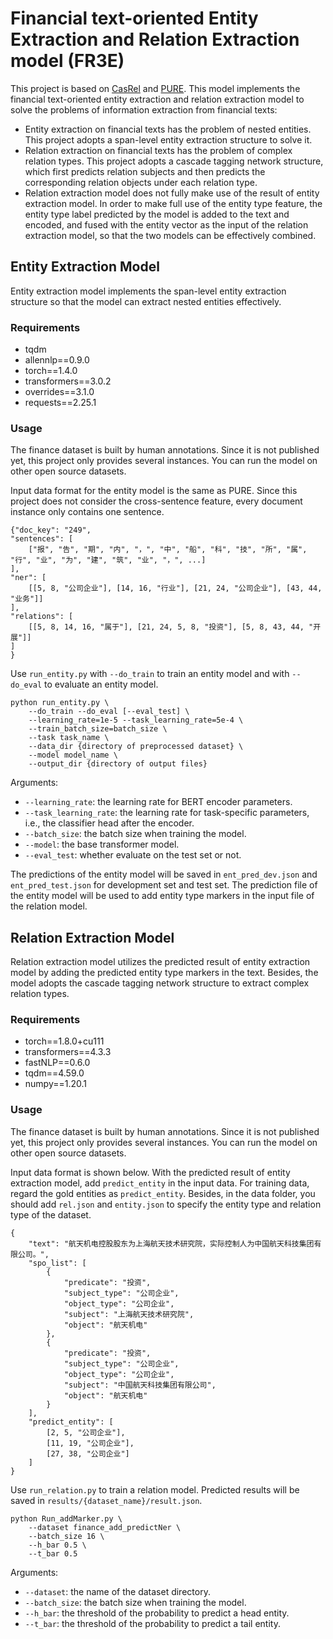 # Financial text-oriented Entity Extraction and Relation Extraction model (FR3E)
This project is based on [CasRel](https://github.com/Onion12138/CasRelPyTorch) and [PURE](https://github.com/princeton-nlp/PURE). This model implements the financial text-oriented entity extraction and relation extraction model to solve the problems of information extraction from financial texts:
- Entity extraction on financial texts has the problem of nested entities. This project adopts a span-level entity extraction structure to solve it.
- Relation extraction on financial texts has the problem of complex relation types. This project adopts a cascade tagging network structure, which first predicts relation subjects and then predicts the corresponding relation objects under each relation type.
- Relation extraction model does not fully make use of the result of entity extraction model. In order to make full use of the entity type feature, the entity type label predicted by the model is added to the text and encoded, and fused with the entity vector as the input of the relation extraction model, so that the two models can be effectively combined.

## Entity Extraction Model
Entity extraction model implements the span-level entity extraction structure so that the model can extract nested entities effectively.

### Requirements
- tqdm
- allennlp==0.9.0
- torch==1.4.0
- transformers==3.0.2
- overrides==3.1.0
- requests==2.25.1

### Usage
The finance dataset is built by human annotations. Since it is not published yet, this project only provides several instances. You can run the model on other open source datasets. 

Input data format for the entity model is the same as PURE. Since this project does not consider the cross-sentence feature, every document instance only contains one sentence.
```
{"doc_key": "249", 
"sentences": [
    ["报", "告", "期", "内", "，", "中", "船", "科", "技", "所", "属", "行", "业", "为", "建", "筑", "业", "，", ...]
], 
"ner": [
    [[5, 8, "公司企业"], [14, 16, "行业"], [21, 24, "公司企业"], [43, 44, "业务"]]
],
"relations": [
    [[5, 8, 14, 16, "属于"], [21, 24, 5, 8, "投资"], [5, 8, 43, 44, "开展"]]
]
}
```
Use `run_entity.py` with `--do_train` to train an entity model and with `--do_eval` to evaluate an entity model.
```
python run_entity.py \
    --do_train --do_eval [--eval_test] \
    --learning_rate=1e-5 --task_learning_rate=5e-4 \
    --train_batch_size=batch_size \
    --task task_name \
    --data_dir {directory of preprocessed dataset} \
    --model model_name \
    --output_dir {directory of output files}
```
Arguments:
* `--learning_rate`: the learning rate for BERT encoder parameters.
* `--task_learning_rate`: the learning rate for task-specific parameters, i.e., the classifier head after the encoder.
* `--batch_size`: the batch size when training the model.
* `--model`: the base transformer model. 
* `--eval_test`: whether evaluate on the test set or not.

The predictions of the entity model will be saved in `ent_pred_dev.json` and `ent_pred_test.json` for development set and test set. The prediction file of the entity model will be used to add entity type markers in the input file of the relation model.

## Relation Extraction Model
Relation extraction model utilizes the predicted result of entity extraction model by adding the predicted entity type markers in the text. Besides, the model adopts the cascade tagging network structure to extract complex relation types.
### Requirements
- torch==1.8.0+cu111
- transformers==4.3.3
- fastNLP==0.6.0
- tqdm==4.59.0
- numpy==1.20.1

### Usage
The finance dataset is built by human annotations. Since it is not published yet, this project only provides several instances. You can run the model on other open source datasets. 

Input data format is shown below. With the predicted result of entity extraction model, add `predict_entity` in the input data. For training data, regard the gold entities as `predict_entity`. Besides, in the data folder, you should add `rel.json` and `entity.json` to specify the entity type and relation type of the dataset.
```
{
    "text": "航天机电控股股东为上海航天技术研究院，实际控制人为中国航天科技集团有限公司。",
    "spo_list": [
        {
            "predicate": "投资",
            "subject_type": "公司企业",
            "object_type": "公司企业",
            "subject": "上海航天技术研究院",
            "object": "航天机电"
        },
        {
            "predicate": "投资",
            "subject_type": "公司企业",
            "object_type": "公司企业",
            "subject": "中国航天科技集团有限公司",
            "object": "航天机电"
        }
    ],
    "predict_entity": [
        [2, 5, "公司企业"],
        [11, 19, "公司企业"],
        [27, 38, "公司企业"]
    ]
}
```
Use `run_relation.py` to train a relation model. Predicted results will be saved in `results/{dataset_name}/result.json`.
```
python Run_addMarker.py \
    --dataset finance_add_predictNer \
    --batch_size 16 \
    --h_bar 0.5 \
    --t_bar 0.5
```

Arguments:
* `--dataset`: the name of the dataset directory.
* `--batch_size`: the batch size when training the model.
* `--h_bar`: the threshold of the probability to predict a head entity. 
* `--t_bar`: the threshold of the probability to predict a tail entity. 
